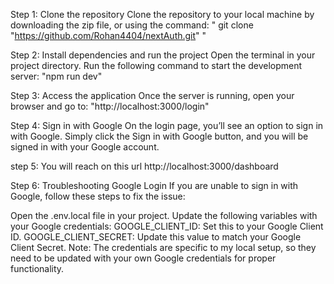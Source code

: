 Step 1: Clone the repository
Clone the repository to your local machine by downloading the zip file, or using the command:    " git clone  "https://github.com/Rohan4404/nextAuth.git"  "

Step 2: Install dependencies and run the project
Open the terminal in your project directory.
Run the following command to start the development server:    "npm run dev"


Step 3: Access the application
Once the server is running, open your browser and go to:    "http://localhost:3000/login"


Step 4: Sign in with Google
On the login page, you’ll see an option to sign in with Google. Simply click the Sign in with Google button, and you will be signed in with your Google account.

step 5: You will reach
on this url http://localhost:3000/dashboard


Step 6: Troubleshooting Google Login
If you are unable to sign in with Google, follow these steps to fix the issue:

Open the .env.local file in your project.
Update the following variables with your Google credentials:
GOOGLE_CLIENT_ID: Set this to your Google Client ID.
GOOGLE_CLIENT_SECRET: Update this value to match your Google Client Secret.
Note: The credentials are specific to my local setup, so they need to be updated with your own Google credentials for proper functionality.

